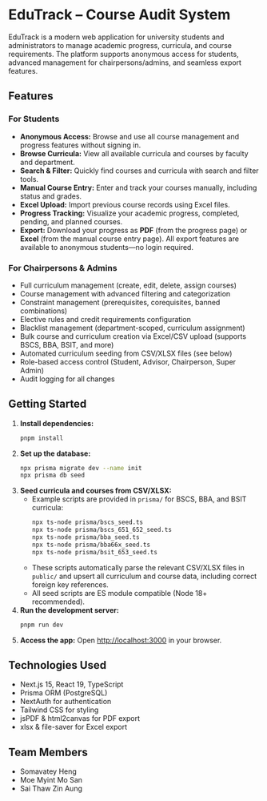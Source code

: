 
# EduTrack – Course Audit System

EduTrack is a modern web application for university students and administrators to manage academic progress, curricula, and course requirements. The platform supports anonymous access for students, advanced management for chairpersons/admins, and seamless export features.


## Features

### For Students
- **Anonymous Access:** Browse and use all course management and progress features without signing in.
- **Browse Curricula:** View all available curricula and courses by faculty and department.
- **Search & Filter:** Quickly find courses and curricula with search and filter tools.
- **Manual Course Entry:** Enter and track your courses manually, including status and grades.
- **Excel Upload:** Import previous course records using Excel files.
- **Progress Tracking:** Visualize your academic progress, completed, pending, and planned courses.
- **Export:** Download your progress as **PDF** (from the progress page) or **Excel** (from the manual course entry page). All export features are available to anonymous students—no login required.

### For Chairpersons & Admins
- Full curriculum management (create, edit, delete, assign courses)
- Course management with advanced filtering and categorization
- Constraint management (prerequisites, corequisites, banned combinations)
- Elective rules and credit requirements configuration
- Blacklist management (department-scoped, curriculum assignment)
- Bulk course and curriculum creation via Excel/CSV upload (supports BSCS, BBA, BSIT, and more)
- Automated curriculum seeding from CSV/XLSX files (see below)
- Role-based access control (Student, Advisor, Chairperson, Super Admin)
- Audit logging for all changes


## Getting Started

1. **Install dependencies:**
	```bash
	pnpm install
	```
2. **Set up the database:**
	```bash
	npx prisma migrate dev --name init
	npx prisma db seed
	```
3. **Seed curricula and courses from CSV/XLSX:**
	- Example scripts are provided in `prisma/` for BSCS, BBA, and BSIT curricula:
	  ```bash
	  npx ts-node prisma/bscs_seed.ts
	  npx ts-node prisma/bscs_651_652_seed.ts
	  npx ts-node prisma/bba_seed.ts
	  npx ts-node prisma/bba66x_seed.ts
	  npx ts-node prisma/bsit_653_seed.ts
	  ```
	- These scripts automatically parse the relevant CSV/XLSX files in `public/` and upsert all curriculum and course data, including correct foreign key references.
	- All seed scripts are ES module compatible (Node 18+ recommended).
4. **Run the development server:**
	```bash
	pnpm run dev
	```
5. **Access the app:**
	Open [http://localhost:3000](http://localhost:3000) in your browser.


## Technologies Used
- Next.js 15, React 19, TypeScript
- Prisma ORM (PostgreSQL)
- NextAuth for authentication
- Tailwind CSS for styling
- jsPDF & html2canvas for PDF export
- xlsx & file-saver for Excel export

## Team Members
- Somavatey Heng
- Moe Myint Mo San
- Sai Thaw Zin Aung
